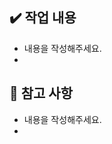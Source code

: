 ## ✔️ 작업 내용
- 내용을 작성해주세요.
- 

## 💬 참고 사항 <!-- 리뷰어에게 할 말을 작성해주세요. -->
- 내용을 작성해주세요.
- 

<!-- 참고 (확인 후 삭제해주세요!) 
PR 제목 : 라벨명/작업제목#이슈번호
ex) Doce/UpdateREADME#14
ex) AddFeature/Addspeed#14 -->
